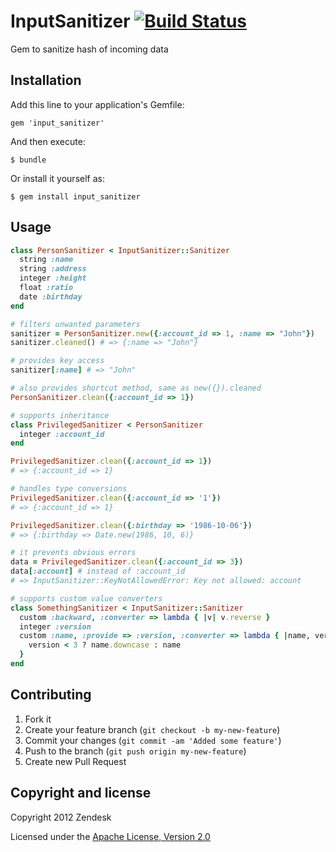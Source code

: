 # InputSanitizer [![Build Status](https://secure.travis-ci.org/futuresimple/input_sanitizer.png?branch=master)](http://travis-ci.org/futuresimple/input_sanitizer)

Gem to sanitize hash of incoming data

## Installation

Add this line to your application's Gemfile:

    gem 'input_sanitizer'

And then execute:

    $ bundle

Or install it yourself as:

    $ gem install input_sanitizer

## Usage

```ruby
class PersonSanitizer < InputSanitizer::Sanitizer
  string :name
  string :address
  integer :height
  float :ratio
  date :birthday
end

# filters unwanted parameters
sanitizer = PersonSanitizer.new({:account_id => 1, :name => "John"})
sanitizer.cleaned() # => {:name => "John"}

# provides key access
sanitizer[:name] # => "John"

# also provides shortcut method, same as new({}).cleaned
PersonSanitizer.clean({:account_id => 1})

# supports inheritance
class PrivilegedSanitizer < PersonSanitizer
  integer :account_id
end

PrivilegedSanitizer.clean({:account_id => 1})
# => {:account_id => 1}

# handles type conversions
PrivilegedSanitizer.clean({:account_id => '1'})
# => {:account_id => 1}

PrivilegedSanitizer.clean({:birthday => '1986-10-06'})
# => {:birthday => Date.new(1986, 10, 6)}

# it prevents obvious errors
data = PrivilegedSanitizer.clean({:account_id => 3})
data[:account] # instead of :account_id
# => InputSanitizer::KeyNotAllowedError: Key not allowed: account

# supports custom value converters
class SomethingSanitizer < InputSanitizer::Sanitizer
  custom :backward, :converter => lambda { |v| v.reverse }
  integer :version
  custom :name, :provide => :version, :converter => lambda { |name, version|
    version < 3 ? name.downcase : name
  }
end
```


## Contributing

1. Fork it
2. Create your feature branch (`git checkout -b my-new-feature`)
3. Commit your changes (`git commit -am 'Added some feature'`)
4. Push to the branch (`git push origin my-new-feature`)
5. Create new Pull Request

## Copyright and license

Copyright 2012 Zendesk

Licensed under the [Apache License, Version 2.0](LICENSE)
